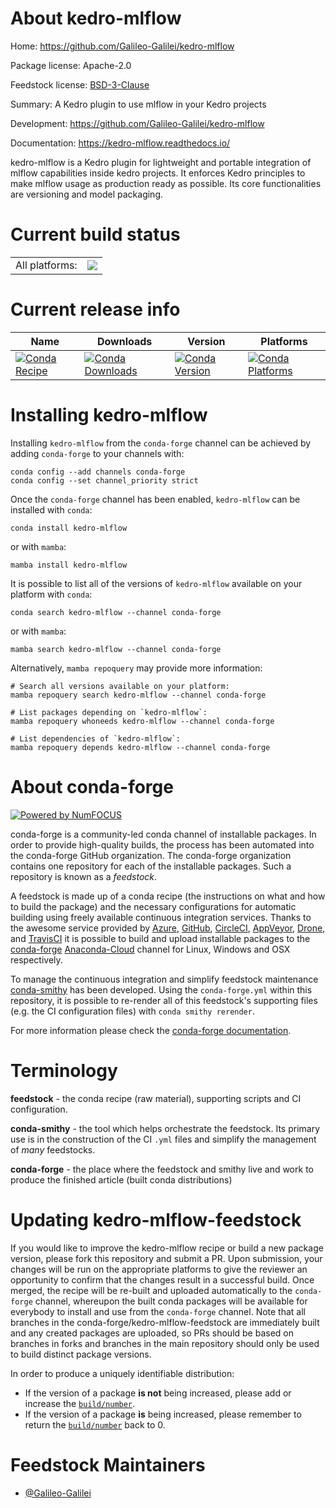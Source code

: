 About kedro-mlflow
==================

Home: https://github.com/Galileo-Galilei/kedro-mlflow

Package license: Apache-2.0

Feedstock license: [BSD-3-Clause](https://github.com/conda-forge/kedro-mlflow-feedstock/blob/main/LICENSE.txt)

Summary: A Kedro plugin to use mlflow in your Kedro projects

Development: https://github.com/Galileo-Galilei/kedro-mlflow

Documentation: https://kedro-mlflow.readthedocs.io/

kedro-mlflow is a Kedro plugin for lightweight and portable integration of mlflow capabilities inside kedro projects.
It enforces Kedro principles to make mlflow usage as production ready as possible.
Its core functionalities are versioning and model packaging.


Current build status
====================


<table><tr><td>All platforms:</td>
    <td>
      <a href="https://dev.azure.com/conda-forge/feedstock-builds/_build/latest?definitionId=15777&branchName=main">
        <img src="https://dev.azure.com/conda-forge/feedstock-builds/_apis/build/status/kedro-mlflow-feedstock?branchName=main">
      </a>
    </td>
  </tr>
</table>

Current release info
====================

| Name | Downloads | Version | Platforms |
| --- | --- | --- | --- |
| [![Conda Recipe](https://img.shields.io/badge/recipe-kedro--mlflow-green.svg)](https://anaconda.org/conda-forge/kedro-mlflow) | [![Conda Downloads](https://img.shields.io/conda/dn/conda-forge/kedro-mlflow.svg)](https://anaconda.org/conda-forge/kedro-mlflow) | [![Conda Version](https://img.shields.io/conda/vn/conda-forge/kedro-mlflow.svg)](https://anaconda.org/conda-forge/kedro-mlflow) | [![Conda Platforms](https://img.shields.io/conda/pn/conda-forge/kedro-mlflow.svg)](https://anaconda.org/conda-forge/kedro-mlflow) |

Installing kedro-mlflow
=======================

Installing `kedro-mlflow` from the `conda-forge` channel can be achieved by adding `conda-forge` to your channels with:

```
conda config --add channels conda-forge
conda config --set channel_priority strict
```

Once the `conda-forge` channel has been enabled, `kedro-mlflow` can be installed with `conda`:

```
conda install kedro-mlflow
```

or with `mamba`:

```
mamba install kedro-mlflow
```

It is possible to list all of the versions of `kedro-mlflow` available on your platform with `conda`:

```
conda search kedro-mlflow --channel conda-forge
```

or with `mamba`:

```
mamba search kedro-mlflow --channel conda-forge
```

Alternatively, `mamba repoquery` may provide more information:

```
# Search all versions available on your platform:
mamba repoquery search kedro-mlflow --channel conda-forge

# List packages depending on `kedro-mlflow`:
mamba repoquery whoneeds kedro-mlflow --channel conda-forge

# List dependencies of `kedro-mlflow`:
mamba repoquery depends kedro-mlflow --channel conda-forge
```


About conda-forge
=================

[![Powered by
NumFOCUS](https://img.shields.io/badge/powered%20by-NumFOCUS-orange.svg?style=flat&colorA=E1523D&colorB=007D8A)](https://numfocus.org)

conda-forge is a community-led conda channel of installable packages.
In order to provide high-quality builds, the process has been automated into the
conda-forge GitHub organization. The conda-forge organization contains one repository
for each of the installable packages. Such a repository is known as a *feedstock*.

A feedstock is made up of a conda recipe (the instructions on what and how to build
the package) and the necessary configurations for automatic building using freely
available continuous integration services. Thanks to the awesome service provided by
[Azure](https://azure.microsoft.com/en-us/services/devops/), [GitHub](https://github.com/),
[CircleCI](https://circleci.com/), [AppVeyor](https://www.appveyor.com/),
[Drone](https://cloud.drone.io/welcome), and [TravisCI](https://travis-ci.com/)
it is possible to build and upload installable packages to the
[conda-forge](https://anaconda.org/conda-forge) [Anaconda-Cloud](https://anaconda.org/)
channel for Linux, Windows and OSX respectively.

To manage the continuous integration and simplify feedstock maintenance
[conda-smithy](https://github.com/conda-forge/conda-smithy) has been developed.
Using the ``conda-forge.yml`` within this repository, it is possible to re-render all of
this feedstock's supporting files (e.g. the CI configuration files) with ``conda smithy rerender``.

For more information please check the [conda-forge documentation](https://conda-forge.org/docs/).

Terminology
===========

**feedstock** - the conda recipe (raw material), supporting scripts and CI configuration.

**conda-smithy** - the tool which helps orchestrate the feedstock.
                   Its primary use is in the construction of the CI ``.yml`` files
                   and simplify the management of *many* feedstocks.

**conda-forge** - the place where the feedstock and smithy live and work to
                  produce the finished article (built conda distributions)


Updating kedro-mlflow-feedstock
===============================

If you would like to improve the kedro-mlflow recipe or build a new
package version, please fork this repository and submit a PR. Upon submission,
your changes will be run on the appropriate platforms to give the reviewer an
opportunity to confirm that the changes result in a successful build. Once
merged, the recipe will be re-built and uploaded automatically to the
`conda-forge` channel, whereupon the built conda packages will be available for
everybody to install and use from the `conda-forge` channel.
Note that all branches in the conda-forge/kedro-mlflow-feedstock are
immediately built and any created packages are uploaded, so PRs should be based
on branches in forks and branches in the main repository should only be used to
build distinct package versions.

In order to produce a uniquely identifiable distribution:
 * If the version of a package **is not** being increased, please add or increase
   the [``build/number``](https://docs.conda.io/projects/conda-build/en/latest/resources/define-metadata.html#build-number-and-string).
 * If the version of a package **is** being increased, please remember to return
   the [``build/number``](https://docs.conda.io/projects/conda-build/en/latest/resources/define-metadata.html#build-number-and-string)
   back to 0.

Feedstock Maintainers
=====================

* [@Galileo-Galilei](https://github.com/Galileo-Galilei/)

